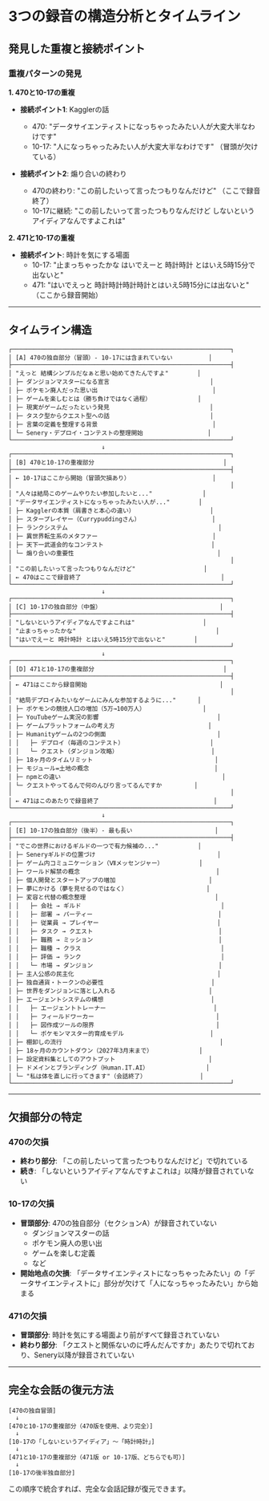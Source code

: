 # 3つの録音の構造分析とタイムライン

## 発見した重複と接続ポイント

### 重複パターンの発見

**1. 470と10-17の重複**
- **接続ポイント1**: Kagglerの話
  - 470: "データサイエンティストになっちゃったみたい人が大変大半なわけです"
  - 10-17: "人になっちゃったみたい人が大変大半なわけです" （冒頭が欠けている）

- **接続ポイント2**: 煽り合いの終わり
  - 470の終わり: "この前したいって言ったつもりなんだけど" （ここで録音終了）
  - 10-17に継続: "この前したいって言ったつもりなんだけど しないというアイディアなんですよこれは"

**2. 471と10-17の重複**
- **接続ポイント**: 時計を気にする場面
  - 10-17: "止まっちゃったかな はいでえーと 時計時計 とはいえ5時15分で出ないと"
  - 471: "はいでえっと 時計時計時計時計とはいえ5時15分には出ないと" （ここから録音開始）

---

## タイムライン構造

```
┌─────────────────────────────────────────────────────────────┐
│ [A] 470の独自部分（冒頭）- 10-17には含まれていない          │
├─────────────────────────────────────────────────────────────┤
│ "えっと 結構シンプルだなぁと思い始めてきたんですよ"        │
│ ├─ ダンジョンマスターになる宣言                            │
│ ├─ ポケモン廃人だった思い出                                │
│ ├─ ゲームを楽しむとは（勝ち負けではなく過程）             │
│ ├─ 現実がゲームだったという発見                            │
│ ├─ タスク型からクエスト型への話                            │
│ ├─ 言葉の定義を整理する背景                                │
│ └─ Senery・デプロイ・コンテストの整理開始                  │
└─────────────────────────────────────────────────────────────┘
                          ↓
┌─────────────────────────────────────────────────────────────┐
│ [B] 470と10-17の重複部分                                    │
├─────────────────────────────────────────────────────────────┤
│ ← 10-17はここから開始（冒頭欠損あり）                       │
│                                                             │
│ "人々は結局このゲームやりたい参加したいと..."              │
│ "データサイエンティストになっちゃったみたい人が..."        │
│ ├─ Kagglerの本質（肩書きと本心の違い）                     │
│ ├─ スタープレイヤー（Currypuddingさん）                    │
│ ├─ ランクシステム                                          │
│ ├─ 異世界転生系のメタファー                                │
│ ├─ 天下一武道会的なコンテスト                              │
│ └─ 煽り合いの重要性                                        │
│                                                             │
│ "この前したいって言ったつもりなんだけど"                   │
│ ← 470はここで録音終了                                       │
└─────────────────────────────────────────────────────────────┘
                          ↓
┌─────────────────────────────────────────────────────────────┐
│ [C] 10-17の独自部分（中盤）                                 │
├─────────────────────────────────────────────────────────────┤
│ "しないというアイディアなんですよこれは"                   │
│ "止まっちゃったかな"                                       │
│ "はいでえーと 時計時計 とはいえ5時15分で出ないと"        │
└─────────────────────────────────────────────────────────────┘
                          ↓
┌─────────────────────────────────────────────────────────────┐
│ [D] 471と10-17の重複部分                                    │
├─────────────────────────────────────────────────────────────┤
│ ← 471はここから録音開始                                     │
│                                                             │
│ "結局デプロイみたいなゲームにみんな参加するように..."      │
│ ├─ ポケモンの競技人口の増加（5万→100万人）                │
│ ├─ YouTubeゲーム実況の影響                                 │
│ ├─ ゲームプラットフォームの考え方                          │
│ ├─ Humanityゲームの2つの側面                               │
│ │   ├─ デプロイ（毎週のコンテスト）                        │
│ │   └─ クエスト（ダンジョン攻略）                          │
│ ├─ 18ヶ月のタイムリミット                                  │
│ ├─ モジュール=土地の概念                                   │
│ ├─ npmとの違い                                             │
│ └─ クエストやってるんで何のんびり言ってるんですか         │
│                                                             │
│ ← 471はこのあたりで録音終了                                │
└─────────────────────────────────────────────────────────────┘
                          ↓
┌─────────────────────────────────────────────────────────────┐
│ [E] 10-17の独自部分（後半）- 最も長い                       │
├─────────────────────────────────────────────────────────────┤
│ "でこの世界におけるギルドの一つで有力候補の..."           │
│ ├─ Seneryギルドの位置づけ                                  │
│ ├─ ゲーム内コミュニケーション（Ⅶメッセンジャー）          │
│ ├─ ワールド解禁の概念                                      │
│ ├─ 個人開発とスタートアップの増加                          │
│ ├─ 夢にかける（夢を見せるのではなく）                      │
│ ├─ 変容と代替の概念整理                                    │
│ │   ├─ 会社 → ギルド                                       │
│ │   ├─ 部署 → パーティー                                   │
│ │   ├─ 従業員 → プレイヤー                                 │
│ │   ├─ タスク → クエスト                                   │
│ │   ├─ 職務 → ミッション                                   │
│ │   ├─ 職種 → クラス                                       │
│ │   ├─ 評価 → ランク                                       │
│ │   └─ 市場 → ダンジョン                                   │
│ ├─ 主人公感の民主化                                        │
│ ├─ 独自通貨・トークンの必要性                              │
│ ├─ 世界をダンジョンに落とし入れる                          │
│ ├─ エージェントシステムの構想                              │
│ │   ├─ エージェントトレーナー                              │
│ │   ├─ フィールドワーカー                                  │
│ │   ├─ 図作成ツールの限界                                  │
│ │   └─ ポケモンマスター的育成モデル                        │
│ ├─ 棚卸しの流行                                            │
│ ├─ 18ヶ月のカウントダウン（2027年3月末まで）             │
│ ├─ 設定資料集としてのアウトプット                          │
│ ├─ ドメインとブランディング（Human.IT.AI）                │
│ └─ "私は体を直しに行ってきます"（会話終了）               │
└─────────────────────────────────────────────────────────────┘
```

---

## 欠損部分の特定

### 470の欠損
- **終わり部分**: 「この前したいって言ったつもりなんだけど」で切れている
- **続き**: 「しないというアイディアなんですよこれは」以降が録音されていない

### 10-17の欠損
- **冒頭部分**: 470の独自部分（セクションA）が録音されていない
  - ダンジョンマスターの話
  - ポケモン廃人の思い出
  - ゲームを楽しむ定義
  - など
- **開始地点の欠損**: 「データサイエンティストになっちゃったみたい」の「データサイエンティストに」部分が欠けて「人になっちゃったみたい」から始まる

### 471の欠損
- **冒頭部分**: 時計を気にする場面より前がすべて録音されていない
- **終わり部分**: 「クエストと関係ないのに呼んだんですか」あたりで切れており、Senery以降が録音されていない

---

## 完全な会話の復元方法

```
[470の独自冒頭]
  ↓
[470と10-17の重複部分（470版を使用、より完全）]
  ↓
[10-17の「しないというアイディア」〜「時計時計」]
  ↓
[471と10-17の重複部分（471版 or 10-17版、どちらでも可）]
  ↓
[10-17の後半独自部分]
```

この順序で統合すれば、完全な会話記録が復元できます。
